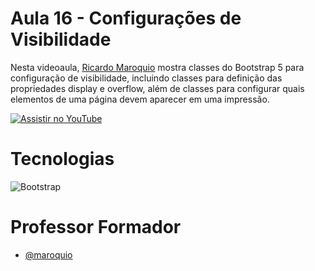 
# Aula 16 - Configurações de Visibilidade

Nesta videoaula, [Ricardo Maroquio](https://github.com/maroquio) mostra classes do Bootstrap 5 para configuração de visibilidade, incluindo classes para definição das propriedades display e overflow, além de classes para configurar quais elementos de uma página devem aparecer em uma impressão.

[![Assistir no YouTube](https://img.youtube.com/vi/8GmtgLyEHv0/maxresdefault.jpg)](https://youtu.be/8GmtgLyEHv0)

# Tecnologias

![Bootstrap](https://img.shields.io/badge/Bootstrap-6d11ea?style=for-the-badge&logo=bootstrap&logoColor=white)


# Professor Formador

- [@maroquio](https://github.com/maroquio)